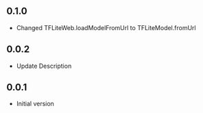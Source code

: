 ## 0.1.0
* Changed TFLiteWeb.loadModelFromUrl to TFLiteModel.fromUrl

## 0.0.2
* Update Description
 
## 0.0.1
* Initial version